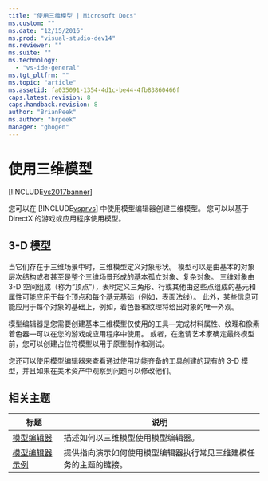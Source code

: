 ```yaml
---
title: "使用三维模型 | Microsoft Docs"
ms.custom: ""
ms.date: "12/15/2016"
ms.prod: "visual-studio-dev14"
ms.reviewer: ""
ms.suite: ""
ms.technology: 
  - "vs-ide-general"
ms.tgt_pltfrm: ""
ms.topic: "article"
ms.assetid: fa035091-1354-4d1c-be44-4fb83860466f
caps.latest.revision: 8
caps.handback.revision: 8
author: "BrianPeek"
ms.author: "brpeek"
manager: "ghogen"
---
```

# 使用三维模型
[!INCLUDE[vs2017banner](../code-quality/includes/vs2017banner.md)]

您可以在 [!INCLUDE[vsprvs](../code-quality/includes/vsprvs_md.md)] 中使用模型编辑器创建三维模型。  您可以以基于 DirectX 的游戏或应用程序使用模型。  
  
## 3\-D 模型  
 当它们存在于三维场景中时，三维模型定义对象形状。  模型可以是由基本的对象层次结构或者甚至是整个三维场景形成的基本孤立对象、复杂对象。  三维对象由 3\-D 空间组成（称为“顶点”），表明定义三角形、行或其他由这些点组成的基元和属性可能应用于每个顶点和每个基元基础（例如，表面法线）。  此外，某些信息可能应用于每个对象的基础上，例如，着色器和纹理将给出对象的唯一外观。  
  
 模型编辑器是您需要创建基本三维模型仅使用的工具—完成材料属性、纹理和像素着色器—可以在您的游戏或应用程序中使用。  或者，在邀请艺术家确定最终模型前，您可以创建占位符模型以用于原型制作和测试。  
  
 您还可以使用模型编辑器来查看通过使用功能齐备的工具创建的现有的 3\-D 模型，并且如果在美术资产中观察到问题可以修改他们。  
  
## 相关主题  
  
|标题|说明|  
|--------|--------|  
|[模型编辑器](../designers/model-editor.md)|描述如何以三维模型使用模型编辑器。|  
|[模型编辑器示例](../designers/model-editor-examples.md)|提供指向演示如何使用模型编辑器执行常见三维建模任务的主题的链接。|